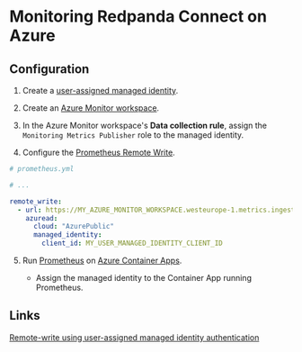 # Monitoring Redpanda Connect on Azure

## Configuration

1. Create a [user-assigned managed identity](https://learn.microsoft.com/en-us/entra/identity/managed-identities-azure-resources/how-manage-user-assigned-managed-identities?pivots=identity-mi-methods-azp).

2. Create an [Azure Monitor workspace](https://learn.microsoft.com/en-us/azure/azure-monitor/essentials/azure-monitor-workspace-overview).

3. In the Azure Monitor workspace's **Data collection rule**, assign the `Monitoring Metrics Publisher` role to the managed identity.

4. Configure the [Prometheus Remote Write](https://prometheus.io/docs/prometheus/latest/configuration/configuration/#remote_write).

```yaml
# prometheus.yml

# ...

remote_write:
  - url: https://MY_AZURE_MONITOR_WORKSPACE.westeurope-1.metrics.ingest.monitor.azure.com/dataCollectionRules/RULE_ID/streams/Microsoft-PrometheusMetrics/api/v1/write?api-version=2023-04-24
    azuread:
      cloud: "AzurePublic"
      managed_identity:
        client_id: MY_USER_MANAGED_IDENTITY_CLIENT_ID
```

5. Run [Prometheus](https://prometheus.io/) on [Azure Container Apps](https://azure.microsoft.com/en-us/products/container-apps).

   - Assign the managed identity to the Container App running Prometheus.

## Links

[Remote-write using user-assigned managed identity authentication](https://learn.microsoft.com/en-us/azure/azure-monitor/essentials/prometheus-remote-write-virtual-machines?tabs=managed-identity%2Cprom-vm#remote-write-using-user-assigned-managed-identity-authentication)
